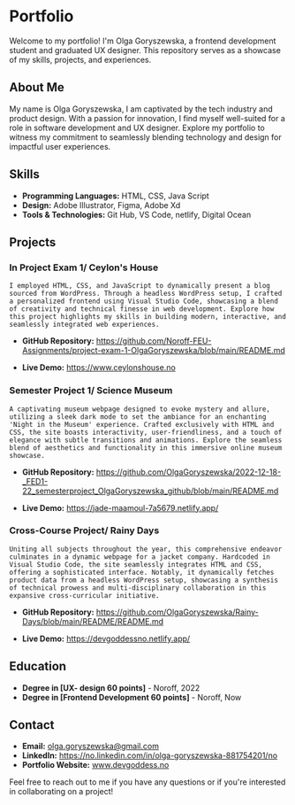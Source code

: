 # Portfolio

Welcome to my portfolio! I'm Olga Goryszewska, a frontend development student and graduated UX designer. This repository serves as a showcase of my skills, projects, and experiences.

## About Me

My name is Olga Goryszewska, I am captivated by the tech industry and product design. With a passion for innovation, I find myself well-suited for a role in software development and UX designer.
Explore my portfolio to witness my commitment to seamlessly blending technology and design for impactful user experiences.

## Skills

- **Programming Languages:** HTML, CSS, Java Script
- **Design:** Adobe Illustrator, Figma, Adobe Xd
- **Tools & Technologies:** Git Hub, VS Code, netlify, Digital Ocean

## Projects

### In Project Exam 1/ Ceylon's House

    I employed HTML, CSS, and JavaScript to dynamically present a blog sourced from WordPress. Through a headless WordPress setup, I crafted a personalized frontend using Visual Studio Code, showcasing a blend of creativity and technical finesse in web development. Explore how this project highlights my skills in building modern, interactive, and seamlessly integrated web experiences.

- **GitHub Repository:** https://github.com/Noroff-FEU-Assignments/project-exam-1-OlgaGoryszewska/blob/main/README.md

- **Live Demo:** https://www.ceylonshouse.no

### Semester Project 1/ Science Museum

    A captivating museum webpage designed to evoke mystery and allure, utilizing a sleek dark mode to set the ambiance for an enchanting 'Night in the Museum' experience. Crafted exclusively with HTML and CSS, the site boasts interactivity, user-friendliness, and a touch of elegance with subtle transitions and animations. Explore the seamless blend of aesthetics and functionality in this immersive online museum showcase.

- **GitHub Repository:** https://github.com/OlgaGoryszewska/2022-12-18-_FED1-22_semesterproject_OlgaGoryszewska_github/blob/main/README.md

- **Live Demo:** https://jade-maamoul-7a5679.netlify.app/

### Cross-Course Project/ Rainy Days

    Uniting all subjects throughout the year, this comprehensive endeavor culminates in a dynamic webpage for a jacket company. Hardcoded in Visual Studio Code, the site seamlessly integrates HTML and CSS, offering a sophisticated interface. Notably, it dynamically fetches product data from a headless WordPress setup, showcasing a synthesis of technical prowess and multi-disciplinary collaboration in this expansive cross-curricular initiative.

- **GitHub Repository:** https://github.com/OlgaGoryszewska/Rainy-Days/blob/main/README/README.md

- **Live Demo:** https://devgoddessno.netlify.app/

## Education

- **Degree in [UX- design 60 points]** - Noroff, 2022
- **Degree in [Frontend Development 60 points]** - Noroff, Now

## Contact

- **Email:** olga.goryszewska@gmail.com
- **LinkedIn:** https://no.linkedin.com/in/olga-goryszewska-881754201/no
- **Portfolio Website:** www.devgoddess.no

Feel free to reach out to me if you have any questions or if you're interested in collaborating on a project!
